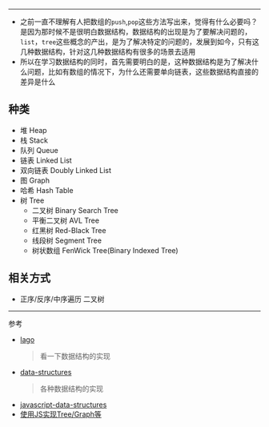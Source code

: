 


---
- 之前一直不理解有人把数组的`push`,`pop`这些方法写出来，觉得有什么必要吗？是因为那时候不是很明白数据结构，数据结构的出现是为了要解决问题的，`list`，`tree`这些概念的产出，是为了解决特定的问题的，发展到如今，只有这几种数据结构，针对这几种数据结构有很多的场景去适用
- 所以在学习数据结构的同时，首先需要明白的是，这种数据结构是为了解决什么问题，比如有数组的情况下，为什么还需要单向链表，这些数据结构直接的差异是什么

## 种类
- 堆 Heap
- 栈 Stack
- 队列 Queue
- 链表 Linked List
- 双向链表 Doubly Linked List
- 图 Graph
- 哈希 Hash Table
- 树 Tree
    - 二叉树 Binary Search Tree 
    - 平衡二叉树 AVL Tree 
    - 红黑树 Red-Black Tree 
    - 线段树 Segment Tree
    - 树状数组 FenWick Tree(Binary Indexed Tree)
    
## 相关方式
- 正序/反序/中序遍历 二叉树
---
参考
- [lago](https://github.com/yangshun/lago)
    > 看一下数据结构的实现
- [data-structures](https://github.com/trekhleb/javascript-algorithms/tree/master/src/data-structures)
    > 各种数据结构的实现    
- [javascript-data-structures](https://www.geeksforgeeks.org/tag/javascript-ds/)  
- [使用JS实现Tree/Graph等](https://github.com/jamiebuilds/itsy-bitsy-data-structures#L407)  